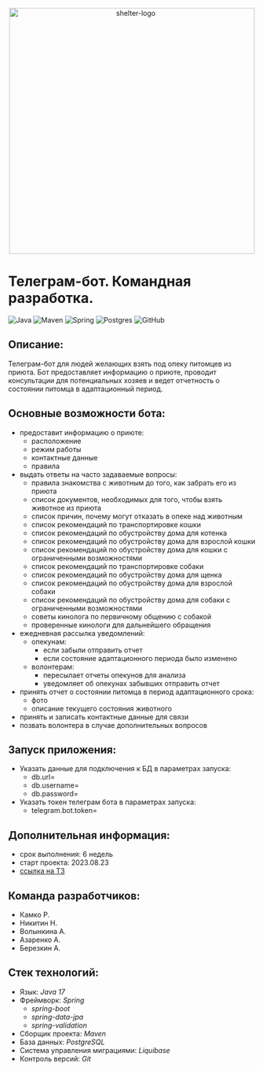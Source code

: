 <p align="center">
<img src="https://i.imgur.com/Rj9Mx0Y.jpeg" width="500" alt="shelter-logo">
</p>

# Телеграм-бот. Командная разработка.

![Java](https://img.shields.io/badge/java-%23ED8B00.svg?style=for-the-badge&logo=java&logoColor=white "Java 17")
![Maven](https://img.shields.io/badge/Maven-green.svg?style=for-the-badge&logo=mockito&logoColor=white "Maven")
![Spring](https://img.shields.io/badge/Spring-blueviolet.svg?style=for-the-badge&logo=spring&logoColor=white "Spring")
![Postgres](https://img.shields.io/badge/postgres-%23316192.svg?style=for-the-badge&logo=postgresql&logoColor=white)
![GitHub](https://img.shields.io/badge/git-%23121011.svg?style=for-the-badge&logo=github&logoColor=white "Git")

## Описание:
Телеграм-бот для людей желающих взять под опеку питомцев из приюта. Бот предоставляет информацию о приюте, проводит консультации для потенциальных хозяев и ведет отчетность о состоянии питомца в адаптационный период. 

## Основные возможности бота:
* предоставит информацию о приюте:
  * расположение
  * режим работы
  * контактные данные
  * правила
* выдать ответы на часто задаваемые вопросы:
  * правила знакомства с животным до того, как забрать его из приюта
  * список документов, необходимых для того, чтобы взять животное из приюта
  * список причин, почему могут отказать в опеке над животным
  * список рекомендаций по транспортировке кошки
  * список рекомендаций по обустройству дома для котенка
  * список рекомендаций по обустройству дома для взрослой кошки
  * список рекомендаций по обустройству дома для кошки с ограниченными возможностями
  * список рекомендаций по транспортировке собаки
  * список рекомендаций по обустройству дома для щенка
  * список рекомендаций по обустройству дома для взрослой собаки
  * список рекомендаций по обустройству дома для собаки с ограниченными возможностями
  * советы кинолога по первичному общению с собакой
  * проверенные кинологи для дальнейшего обращения
* ежедневная рассылка уведомлений:
  * опекунам:
    * если забыли отправить отчет
    * если состояние адаптационного периода было изменено
  * волонтерам:
    * пересылает отчеты опекунов для анализа
    * уведомляет об опекунах забывших отправить отчет
* принять отчет о состоянии питомца в период адаптационного срока:
  * фото
  * описание текущего состояния животного
* принять и записать контактные данные для связи
* позвать волонтера в случае дополнительных вопросов

## Запуск приложения:
* Указать данные для подключения к БД в параметрах запуска:
  * db.url=
  * db.username=
  * db.password=
* Указать токен телеграм бота в параметрах запуска:
  * telegram.bot.token=

## Дополнительная информация:
* срок выполнения: 6 недель
* старт проекта: 2023.08.23
* [ссылка на ТЗ](https://skyengpublic.notion.site/47bcac1b049f4af6b351e2ab5d05afb4)

## Команда разработчиков:
* Камко Р.
* Никитин Н.
* Волынкина А.
* Азаренко А.
* Березкин А.

## Стек технологий:
* Язык: _Java 17_
* Фреймворк: _Spring_
  * _spring-boot_
  * _spring-data-jpa_
  * _spring-validation_
* Сборщик проекта: _Maven_
* База данных: _PostgreSQL_
* Система управления миграциями: _Liquibase_
* Контроль версий: _Git_

